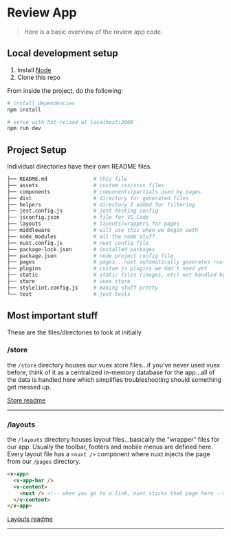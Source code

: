 # Review App

> Here is a basic overview of the review app code.

## Local development setup

1. Install [Node](https://nodejs.org/en/download/)
2. Clone this repo 

From inside the project, do the following:

``` bash
# install dependencies
npm install

# serve with hot-reload at localhost:3000
npm run dev
```

## Project Setup
Individual directories have their own README files.

``` bash
├── README.md               # this file
├── assets                  # custom css/scss files
├── components              # components/partials used by pages
├── dist                    # directory for generated files
├── helpers                 # directory I added for filtering
├── jest.config.js          # jest testing config
├── jsconfig.json           # file for VS Code
├── layouts                 # layouts/wrappers for pages
├── middleware              # will use this when we begin auth
├── node_modules            # all the node stuff
├── nuxt.config.js          # nuxt config file
├── package-lock.json       # installed packages
├── package.json            # node project config file
├── pages                   # pages...nuxt automatically generates routes
├── plugins                 # custom js plugins we don't need yet
├── static                  # static files (images, etc) not handled by webpack
├── store                   # vuex store
├── stylelint.config.js     # making stuff pretty
└── test                    # jest tests
```


## Most important stuff
These are the files/directories to look at initially

### /store
the `/store` directory houses our vuex store files...if you've never used vuex before, think of it as a centralized in-memory database for the app...all of the data is handled here which simplifies troubleshooting should something get messed up.

[Store readme](./store/README.md)

---

### /layouts
the `/layouts` directory houses layout files...basically the "wrapper" files for our app. Usually the toolbar, footers and mobile menus are defined here. Every layout file has a `<nuxt />` component where nuxt injects the page from our `/pages` directory.

```html
<v-app>
  <v-app-bar />
  <v-content>
    <nuxt /> <!-- when you go to a link, nuxt sticks that page here -->
  </v-content>
</v-app>
```

[Layouts readme](./layouts/README.md)

---
